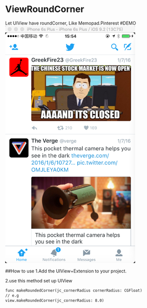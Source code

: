# ViewRoundCorner
Let UIView have roundCorner, Like Memopad.Pinterest
#DEMO
![image](https://github.com/chenjunpu/ViewRoundCorner/blob/master/EDA865DA-90A3-4B5F-97AC-DB153F82AC8B.png)

##How to use
1.Add the UIView+Extension to your project.

2.use this method set up UIView
```
func makeRoundedCorner(jc_cornerRadius cornerRadius: CGFloat)
// e.g
view.makeRoundedCorner(jc_cornerRadius: 8.0)
